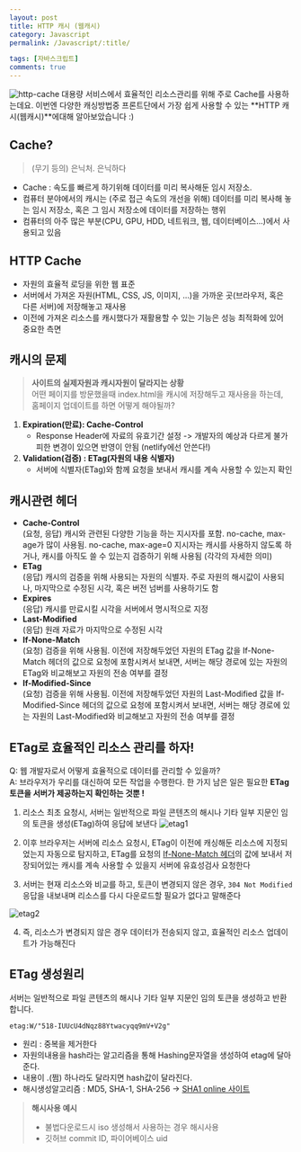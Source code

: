 ```yaml
---
layout: post
title: HTTP 캐시 (웹캐시)
category: Javascript
permalink: /Javascript/:title/

tags: [자바스크립트]
comments: true
---
```


![http-cache]({{site.baseurl}}/img/http-cache.png)
대용량 서비스에서 효율적인 리소스관리를 위해 주로 Cache를 사용하는데요. 이번엔 다양한 캐싱방법중 프론트단에서 가장 쉽게 사용할 수 있는 **HTTP 캐시(웹캐시)**에대해 알아보았습니다 :)

## Cache?
> (무기 등의) 은닉처. 은닉하다

- Cache : 속도를 빠르게 하기위해 데이터를 미리 복사해둔 임시 저장소.
- 컴퓨터 분야에서의 캐시는 (주로 접근 속도의 개선을 위해) 데이터를 미리 복사해 놓는 임시 저장소, 혹은 그 임시 저장소에 데이터를 저장하는 행위
- 컴퓨터의 아주 많은 부분(CPU, GPU, HDD, 네트워크, 웹, 데이터베이스...)에서 사용되고 있음

## HTTP Cache
- 자원의 효율적 로딩을 위한 웹 표준
- 서버에서 가져온 자원(HTML, CSS, JS, 이미지, ...)을 가까운 곳(브라우저, 혹은 다른 서버)에 저장해놓고 재사용
- 이전에 가져온 리소스를 캐시했다가 재활용할 수 있는 기능은 성능 최적화에 있어 중요한 측면

## 캐시의 문제

>**사이트의 실제자원과 캐시자원이 달라지는 상황**  
어떤 페이지를 방문했을때 index.html을 캐시에 저장해두고 재사용을 하는데, 홈페이지 업데이트를 하면 어떻게 해야될까?

1. **Expiration(만료): Cache-Control**
    - Response Header에 자료의 유효기간 설정
    -> 개발자의 예상과 다르게 불가피한 변경이 있으면 반영이 안됨 (netlify에선 안쓴다!)
2. **Validation(검증) : ETag(자원의 내용 식별자)**
    - 서버에 식별자(ETag)와 함께 요청을 보내서 캐시를 계속 사용할 수 있는지 확인

## 캐시관련 헤더
- **Cache-Control**  
(요청, 응답) 캐시와 관련된 다양한 기능을 하는 지시자를 포함. no-cache, max-age가 많이 사용됨. no-cache, max-age=0 지시자는 캐시를 사용하지 않도록 하거나, 캐시를 아직도 쓸 수 있는지 검증하기 위해 사용됨 (각각의 자세한 의미)
- **ETag**  
(응답) 캐시의 검증을 위해 사용되는 자원의 식별자. 주로 자원의 해시값이 사용되나, 마지막으로 수정된 시각, 혹은 버전 넘버를 사용하기도 함
- **Expires**  
(응답) 캐시를 만료시킬 시각을 서버에서 명시적으로 지정
- **Last-Modified**  
(응답) 원래 자료가 마지막으로 수정된 시각
- **If-None-Match**  
(요청) 검증을 위해 사용됨. 이전에 저장해두었던 자원의 ETag 값을 If-None-Match 헤더의 값으로 요청에 포함시켜서 보내면, 서버는 해당 경로에 있는 자원의 ETag와 비교해보고 자원의 전송 여부를 결정
- **If-Modified-Since**  
(요청) 검증을 위해 사용됨. 이전에 저장해두었던 자원의 Last-Modified 값을 If-Modified-Since 헤더의 값으로 요청에 포함시켜서 보내면, 서버는 해당 경로에 있는 자원의 Last-Modified와 비교해보고 자원의 전송 여부를 결정

## ETag로 효율적인 리소스 관리를 하자!

Q: 웹 개발자로서 어떻게 효율적으로 데이터를 관리할 수 있을까?  
A: 브라우저가 우리를 대신하여 모든 작업을 수행한다. 한 가지 남은 일은 필요한 **ETag 토큰을 서버가 제공하는지 확인하는 것뿐 !**

1. 리소스 최초 요청시, 서버는 일반적으로 파일 콘텐츠의 해시나 기타 일부 지문인 임의 토큰을 생성(ETag)하여 응답에 보낸다
![etag1]({{site.baseurl}}/img/etag1.jpg)

2. 이후 브라우저는 서버에 리소스 요청시, ETag이 이전에 캐싱해둔 리소스에 지정되었는지 자동으로 탐지하고, ETag를 요청의 [If-None-Match 헤더](https://developer.mozilla.org/en-US/docs/Web/HTTP/Headers/If-None-Match)의 값에 보내서 저장되어있는 캐시를 계속 사용할 수 있을지 서버에 유효성검사 요청한다
3. 서버는 현재 리소스와 비교를 하고, 토큰이 변경되지 않은 경우,  `304 Not Modified` 응답을 내보내며 리소스를 다시 다운로드할 필요가 없다고 말해준다

![etag2]({{site.baseurl}}/img/etag2.jpg)

4. 즉, 리소스가 변경되지 않은 경우 데이터가 전송되지 않고, 효율적인 리소스 업데이트가 가능해진다

## ETag 생성원리
서버는 일반적으로 파일 콘텐츠의 해시나 기타 일부 지문인 임의 토큰을 생성하고 반환합니다.

`etag:W/"518-IUUcU4dNqz88Ytwacyqq9mV+V2g"`
* 원리 : 중복을 제거한다
* 자원의내용을 hash라는 알고리즘을 통해 Hashing문자열을 생성하여 etag에 달아준다.
* 내용이 .(쩜) 하나라도 달라지면 hash값이 달라진다.
* 해시생성알고리즘 : MD5, SHA-1, SHA-256 -> [SHA1 online 사이트](http://www.sha1-online.com/)

>**해시사용 예시**
>* 불법다운로드시 iso 생성해서 사용하는 경우 해시사용
>* 깃허브 commit ID, 파이어베이스 uid


